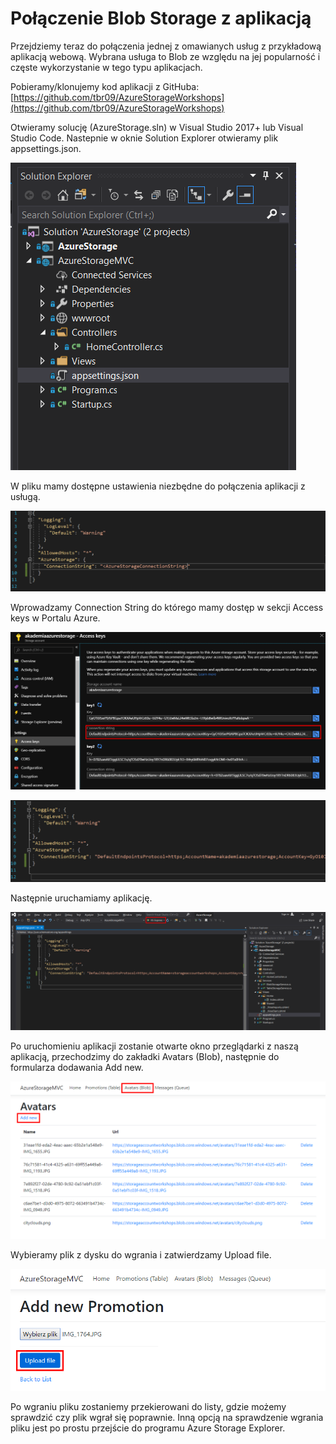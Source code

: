# Połączenie Blob Storage z aplikacją

Przejdziemy teraz do połączenia jednej z omawianych usług z przykładową aplikacją webową. Wybrana usługa to Blob ze względu na jej popularność i częste wykorzystanie w tego typu aplikacjach.

Pobieramy/klonujemy kod aplikacji z GitHuba: [https://github.com/tbr09/AzureStorageWorkshops](https://github.com/tbr09/AzureStorageWorkshops)

Otwieramy solucję \(AzureStorage.sln\) w Visual Studio 2017+ lub Visual Studio Code. Nastepnie w oknie Solution Explorer otwieramy plik appsettings.json.

![](../../.gitbook/assets/image35.png)

W pliku mamy dostępne ustawienia niezbędne do połączenia aplikacji z usługą.

![](../../.gitbook/assets/image36.png)

Wprowadzamy Connection String do którego mamy dostęp w sekcji Access keys w Portalu Azure.

![](../../.gitbook/assets/image37.png)

![](../../.gitbook/assets/image38.png)

Następnie uruchamiamy aplikację.

![](../../.gitbook/assets/image39.png)

Po uruchomieniu aplikacji zostanie otwarte okno przeglądarki z naszą aplikacją, przechodzimy do zakładki Avatars \(Blob\), następnie do formularza dodawania Add new.

![](../../.gitbook/assets/image40.png)

Wybieramy plik z dysku do wgrania i zatwierdzamy Upload file.

![](../../.gitbook/assets/image41.png)

Po wgraniu pliku zostaniemy przekierowani do listy, gdzie możemy sprawdzić czy plik wgrał się poprawnie. Inną opcją na sprawdzenie wgrania pliku jest po prostu przejście do programu Azure Storage Explorer.



